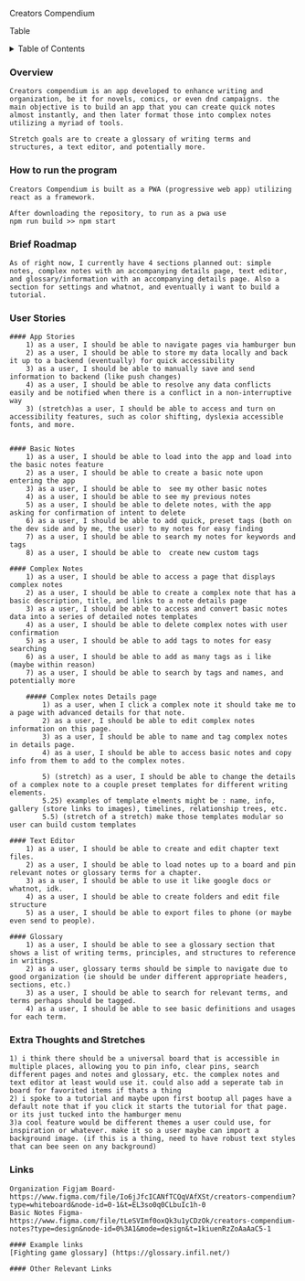 Creators Compendium

Table
<!-- TABLE OF CONTENTS -->
<details>
  <summary>Table of Contents</summary>
  <ol>
    <li>
      <a href="#overview">Overview</a>
    </li>
    <li><a href="#how-to-run-the-program">Using the Application</a></li>
    <li><a href="#brief-roadmap">roadmap</a></li>
    <li><a href="#user-stories">User Stories</a></li>
    <li><a href="#links">Links</a></li>
    <li><a href="#">Acknowledgments</a></li>
    <li><a href="#">Planning Resources</a></li>
  </ol>
</details>

### Overview
    Creators compendium is an app developed to enhance writing and organization, be it for novels, comics, or even dnd campaigns. the main objective is to build an app that you can create quick notes almost instantly, and then later format those into complex notes utilizing a myriad of tools. 

    Stretch goals are to create a glossary of writing terms and structures, a text editor, and potentially more.

### How to run the program
    Creators Compendium is built as a PWA (progressive web app) utilizing react as a framework.

    After downloading the repository, to run as a pwa use 
    npm run build >> npm start

### Brief Roadmap
    As of right now, I currently have 4 sections planned out: simple notes, complex notes with an accompanying details page, text editor, and glossary/information with an accompanying details page. Also a section for settings and whatnot, and eventually i want to build a tutorial.

### User Stories
    #### App Stories
        1) as a user, I should be able to navigate pages via hamburger bun
        2) as a user, I should be able to store my data locally and back it up to a backend (eventually) for quick accessibility
        3) as a user, I should be able to manually save and send information to backend (like push changes)
        4) as a user, I should be able to resolve any data conflicts easily and be notified when there is a conflict in a non-interruptive way
        3) (stretch)as a user, I should be able to access and turn on accessibility features, such as color shifting, dyslexia accessible fonts, and more.
        

    #### Basic Notes
        1) as a user, I should be able to load into the app and load into the basic notes feature
        2) as a user, I should be able to create a basic note upon entering the app
        3) as a user, I should be able to  see my other basic notes
        4) as a user, I should be able to see my previous notes
        5) as a user, I should be able to delete notes, with the app asking for confirmation of intent to delete
        6) as a user, I should be able to add quick, preset tags (both on the dev side and by me, the user) to my notes for easy finding
        7) as a user, I should be able to search my notes for keywords and tags
        8) as a user, I should be able to  create new custom tags

    #### Complex Notes
        1) as a user, I should be able to access a page that displays complex notes
        2) as a user, I should be able to create a complex note that has a basic description, title, and links to a note details page
        3) as a user, I should be able to access and convert basic notes data into a series of detailed notes templates
        4) as a user, I should be able to delete complex notes with user confirmation
        5) as a user, I should be able to add tags to notes for easy searching
        6) as a user, I should be able to add as many tags as i like (maybe within reason)
        7) as a user, I should be able to search by tags and names, and potentially more

        ##### Complex notes Details page
            1) as a user, when I click a complex note it should take me to a page with advanced details for that note.
            2) as a user, I should be able to edit complex notes information on this page.
            3) as a user, I should be able to name and tag complex notes in details page.
            4) as a user, I should be able to access basic notes and copy info from them to add to the complex notes.

            5) (stretch) as a user, I should be able to change the details of a complex note to a couple preset templates for different writing elements.
            5.25) examples of template elments might be : name, info, gallery (store links to images), timelines, relationship trees, etc.
            5.5) (stretch of a stretch) make those templates modular so user can build custom templates
    
    #### Text Editor
        1) as a user, I should be able to create and edit chapter text files.
        2) as a user, I should be able to load notes up to a board and pin relevant notes or glossary terms for a chapter.
        3) as a user, I should be able to use it like google docs or whatnot, idk.
        4) as a user, I should be able to create folders and edit file structure
        5) as a user, I should be able to export files to phone (or maybe even send to people).

    #### Glossary
        1) as a user, I should be able to see a glossary section that shows a list of writing terms, principles, and structures to reference in writings.
        2) as a user, glossary terms should be simple to navigate due to good organization (ie should be under different appropriate headers, sections, etc.)
        3) as a user, I should be able to search for relevant terms, and terms perhaps should be tagged.
        4) as a user, I should be able to see basic definitions and usages for each term.

### Extra Thoughts and Stretches
    1) i think there should be a universal board that is accessible in multiple places, allowing you to pin info, clear pins, search different pages and notes and glossary, etc. the complex notes and text editor at least would use it. could also add a seperate tab in board for favorited items if thats a thing
    2) i spoke to a tutorial and maybe upon first bootup all pages have a default note that if you click it starts the tutorial for that page. or its just tucked into the hamburger menu
    3)a cool feature would be different themes a user could use, for inspiration or whatever. make it so a user maybe can import a background image. (if this is a thing, need to have robust text styles that can bee seen on any background)

### Links

    Organization Figjam Board-  https://www.figma.com/file/Io6jJfcICANfTCQqVAfXSt/creators-compendium?type=whiteboard&node-id=0-1&t=EL3so0q0CLbuIc1h-0
    Basic Notes Figma- https://www.figma.com/file/tLeSVImf0oxQk3u1yCDzOk/creators-compendium-notes?type=design&node-id=0%3A1&mode=design&t=1kiuenRzZoAaAaC5-1

    #### Example links
    [Fighting game glossary] (https://glossary.infil.net/)

    #### Other Relevant Links